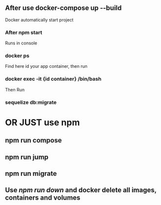## After use docker-compose up --build

Docker automatically start project

### After npm start

Runs in console 

### docker ps

Find here id your app container, then run 

### docker exec -it {id container} /bin/bash

Then Run

### sequelize db:migrate

# OR JUST use npm

## npm run compose
## npm run jump
## npm run migrate

## Use *npm run down* and docker delete all images, containers and volumes
